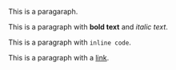 This is a paragaraph.

This is a paragraph with **bold text** and *italic text*.

This is a paragraph with `inline code`.

This is a paragraph with a [link](https://example.com).
